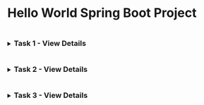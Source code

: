# Hello World Spring Boot Project
<details>
<summary><h3 style="display: inline-block">Task 1 - View Details</h3></summary>

# 1. Spring

_Spring,_ Java ile kurumsal uygulamalar(Enterprise) yapmayı kolaylaştıran bir frameworktur. Temel anlamda Inversion of Control (IoC) and Dependency Injection (DI) özellikleri sağlar.

> _“Framework”,_ bir yazılımın veya sistemin belirli bir işlevselliği veya yapıyı desteklemek, organize etmek ve geliştirmek için kullanılan temel bir yapı veya çerçeve anlamına gelir.

> _Inversion of control,_ bir yazılım tasarım prensibidir. Ioc ile Uygulama içerisindeki obje instance’larının yönetimi sağlanarak, bağımlılıklarını en aza indirgemek amaçlanmaktadır. Projeniz deki bağımlılıkların oluşturulmasını ve yönetilmesini geliştiricinin yerine, framework’ün yapması olarak da açıklanabilir.

> _Bağımlılık Enjeksiyonu (DI),_ IoC’yi uygulamak için kullanılan bir tasarım modelidir. Dependency Injection uygulayarak; bir sınıfının bağımlı olduğu nesneden bağımsız hareket edebilmesini sağlayabilir ve kod üzerinde olası geliştirmelere karşın değişiklik yapma ihtiyacını ortadan kaldırabilirsiniz.

**Spring Modülleri:**
![Spring Modül](screenshots/task1/springModül.png)

### Data Access/Integration
1. **JDBC:**  Java DataBase Connectivity(JDBC),sorguyu veritabanına bağlamak ve sorguyu çalıştırmak için kullanılan Java API’sidir. Veritabanına kullanıcı tarafından oluşturulmuş istekler gönderilmesinde yardımcı rol oynar.
2. **ORM:**   Object-Relational Mapping(ORM), nesne yönelimli bir paradigma kullanarak bir veritabanındaki verileri sorgulamanıza ve değiştirmenize izin veren bir programla tekniğidir. Yani kodda entity oluşturup onu veritabanına aktarmayı sağlar.
   ![orm](screenshots/task1/orm.png)
   
### Core Container
Spring Framework’ün temelini oluşturan Inversion Of Control(IoC) ve Dependency Injection(DI) özellikleri bu modül içerisinde implemente edilmiştir.

1. **Spring Bean:** Spring’deki bir bean, Spring Container tarafından yönetilen ve Spring uygulaması içinde kullanılan herhangi bir nesneyi ifade eder. Bu bahsettiğimiz nesneler Spring tarafından oluşturulur ve yönetilir. Spring’deki bir bean tanımlamak için **@Component** anotasyonu kullanılır. _Java Bean veri saklamak, veri işlemek veya manipüle etmek için kullanılırken, Spring BeanSpring uygulamasını yapılandırmak, esneklik katmak, bileşenler ve logic için kullanılır._
2. **Core:** Spring çerçevesinin temelini oluşturur. Yani Spring framework temelini oluşturmakla kalmaz diğer katmanların da temelini oluşturmaktadır. IoC (Inversion of Control) da sağlamaktadır
![core](screenshots/task1/core.png)

# 2. REST API

**Rest (Representational State Transfer),** Server (Sunucu) ve Client (İstemci) arasında veri alışverişini sağlayan bir mimari modeldir. Rest API de Rest mimarisinin kullanımıyla web hizmetleri arasında veri alışverişini sağlayan uygulama ara birimidir.

**URL (Uniform Resource Locator),** aslında internet üzerinde yayınlanan verilerin kaynağının bulunduğu konumu tanımlamaya yarayan adreslerdir. URL adreslerini bir internet sitesinde bulunan içerik, veri, dosya gibi bileşenlere ulaşılmasını sağlayan dosya yolu olarak da tanımlayabiliriz.

**HTTP (HyperText Transfer Protocol),** Sunucu (Server) ve İstemci (Client) arasında internet adresi üzerinden bağlantı oluşturmak ve verilerin aktarılması için kullanılan ve internet sitelerinin bağlantıları için uzun zamandır kullanılan bir TCP/IP protokolüdür.

**API(Application Programming Interface)** yani Uygulama Programlama Arayüzü. Bir uygulamaya ait işlevlerin başka bir uygulamada da kullanılabilmesi için oluşturulmuş bir arayüzdür. İki yazılımın veya veritabanının birbiri ile sorunsuz çalışabilmesini ve en sağlıklı bir şekilde birbiri ile iletişime geçmesini sağlar. API, yazılım bileşeniyle olan etkileşimlerin bir özelliğidir.

**SOAP:**(en: Simple Access Protocol ,tr: Basit Nesne Erişim Protokolü) en temel anlamda, internet üzerinden küçük miktarda bilgileri yada mesajları aktarma protokolüdür. RPC (Remote Procedure Call) modelini kullanan SOAP, keskin kurallar kullanarak iletişim gerçekleştirir.

**RPC(Remote Procedure Call),** bilgisayar ağları veya iletişim protokolleri üzerinden uzak sunucularda bulunan işlevleri çağırmak için kullanılan bir iletişim modelidir. RPC’nin temel amacı, bir bilgisayar veya cihazın yerel işlevlerini çağırmak gibi uzaktaki bir sunucudaki işlevleri çağırabilmenizi sağlamaktır.

### REST API Nasıl Çalışır?

_Rest,_ HTTP protokolünü kullanarak, URL adresleri üzerinden veri ve dosya alışverişi sağlayan bir yapıdır. Rest API ise Rest işlemini yapabilmek için kurgulanmış modüle verilen isimdir. Bu API (Modül) yardımıyla Rest işlemleri ve veri alışverişi yapılıyor.
![RestApi](screenshots/task1/RestApi.png)
# 3. POSTMAN

_Postman,_ API testleri yapma, API belgelerini oluşturma ve paylaşma, otomasyon ve işbirliği için kullanılan bir geliştirici aracıdır. Hem masaüstü uygulaması hem de web sürümü bulunur ve API geliştirme süreçlerini hızlandırır.

>_API(Application Programming Interface),_ farklı uygulama yazılımlarının birbirleri ile etkileşim sağlamasına olanak sağlar. Client(Android) ve Backend(java) yazılımlarının Restfull Api ile iletişim kurması buna örnek verilebilir

**Postman Temel Kavramlar:**
+ **Workspace (Çalışma Alanı):** Projelerinizi ve koleksiyonlarınızı organize etmek için kullanabileceğiniz bir alan.
+ **Collection (Koleksiyon):** API testlerini ve isteklerini gruplandırmak için kullanılır.
+ **Request (İstek):** Bir API servisine gönderilecek isteği temsil eder.
+ **Environment (Çevre):** Ortam değişkenleri, farklı ortamlar arasında geçiş yapmanıza ve değişkenleri kullanmanıza olanak tanır.

# 4. SWAGGER

_Swagger,_ yazılım geliştiricilerin Restful api’lerini tasarlamasına, oluşturmasına, belgelemesine ve rahat bir şekilde kullanmasını sağlayan doküman oluşturma tool’u dur. Swagger, otomatik dokümantasyon ve test senaryosu ile birlikte yaygın bir şekilde kullanılmaktadır.

Swagger, yazmış olduğumuz Rest API’lerin incelenmesi, anlaşılması ve test edilmesini sağlayan bir arayüz sağlamaktadır.

# 5. Project Images

### Hello World Application Screenshot
![Hello World Screenshot](screenshots/task1/helloWorld.png)

### GET Request Screenshot
![GET Request Screenshot](screenshots/task1/get.png)

### POST Request Screenshots
#### POST Request with Input
![POST Request with Input](screenshots/task1/post2.png)

#### POST Request Error
![POST Request Error](screenshots/task1/post1.png)

### Swagger UI Screenshots
#### Swagger UI Overview
![Swagger UI Overview](screenshots/task1/swagger1.png)

#### Swagger UI GET Method
![Swagger UI GET Method](screenshots/task1/swagger2.png)

#### Swagger UI POST Method
![Swagger UI POST Method](screenshots/task1/swagger3.png)

## Task 1 - Resources Used
1. [API / SWAGGER NEDİR ?](https://bsseylcin.medium.com/api-swagger-nedi%CC%87r-5766c5c8c2d0)
2. [Rest API Nedir, Nasıl Çalışır?](https://www.hosting.com.tr/bilgi-bankasi/rest-api/)
3. [Swagger Nedir? Ne İşe Yarar?](https://medium.com/android-t%C3%BCrkiye/swagger-nedir-ne-i%CC%87%C5%9Fe-yarar-e8c12a9e9e7f)
4. [Postman Nedir ve Nasıl Kullanılır?](https://medium.com/@ilaydakosar/postman-nedir-ve-nas%C4%B1l-kullan%C4%B1l%C4%B1r-6d5096b2a284)
5. [Postman Nedir?](https://medium.com/huawei-developers-tr/postman-nedir-83eeaa5ed6ac)
6. [RPC Nedir ve Protokolleri Nelerdir?](https://medium.com/turkiye-rust-community/rpc-nedir-ve-protokolleri-nelerdir-7db03994d3d0)
7. [Java Bean Nedir ? Spring Bean Nedir ?](https://tr.linkedin.com/pulse/java-bean-nedir-spring-emrullah-tanima-qnruf)
8. [Bean Kavramı](https://medium.com/@ismaildedec/bean-kavram%C4%B1-6c6b983a3083)
9. [Dependency Injection Nedir ? Nasıl Uygulanır ? ](https://gokhana.medium.com/dependency-injection-nedir-nas%C4%B1l-uygulan%C4%B1r-kod-%C3%B6rne%C4%9Fiyle-44f4b0d576e4)
10. [Inversion of Control ( IoC ) Nedir ve Avantajları Nelerdir?](https://gokhana.medium.com/inversion-of-control-ioc-nedir-ve-avantajlar%C4%B1-nelerdir-cf05e42c16e4)
11. [Java Dünyasının Vazgeçilmezi: Spring Nedir?](https://medium.com/@SametAkgul/java-d%C3%BCnyas%C4%B1n%C4%B1n-vazge%C3%A7ilmezi-spring-nedir-b2b5f7d658c1)

</details>

<details>
<summary><h3 style="display: inline-block">Task 2 - View Details</h3></summary>

# 1. Spring Security

_Spring Security,_ Java tabanlı uygulamalarda güvenlik işlevselliğini sağlayan kapsamlı bir çözümdür. Kullanıcı kimlik doğrulaması, yetkilendirme ve diğer güvenlikle ilgili konuları ele alır.

#### Spring Security Elementleri
1. **Authentication (Kimlik Doğrulama):** 
   + **JWT (JSON Web Token):** Bu, token tabanlı kimlik doğrulama için kullanılır. Kullanıcının yetkilendirilmesi için kullanılır ve veri alışverişi için JSON formatında bir token kullanır.
   + **Basic Auth**: Kullanıcı adı ve şifre kombinasyonunu kullanarak temel bir kimlik doğrulama mekanizmasıdır. Genellikle HTTP istemcisi ve sunucusu arasında şifreli veri göndermek için kullanılır.
2. **Authorization (Yetkilendirme):** Kullanıcıların erişebileceği kaynakların belirlenmesi ve bu kaynaklara erişim izinlerinin kontrol edilmesi.
3. **API Keys:** API anahtarları, kimlik doğrulama için kullanılan özel anahtarlar veya tokenlerdir. Uygulamalar arası iletişimde kullanılır ve belirli servislere erişim sağlar.

# 2. Temel Kimlik Doğrulama
Temel Kimlik Doğrulama, istemcinin her istekte bir kullanıcı adı ve parola gönderdiği basit ve yaygın olarak kullanılan bir kimlik doğrulama mekanizmasıdır. Kimlik bilgileri genellikle HTTP başlığında base64 kodlu bir dize olarak gönderilir.

#### Temel Kimlik Doğrulamanın Temel Bileşenleri:
1. **Kullanıcı Kimlik Bilgileri:** Kullanıcı adı ve şifreden oluşur.
2. **Base64 Kodlaması:** Kimlik bilgileri HTTP başlığında gönderilmeden önce Base64 kullanılarak kodlanır.

**Spring Security'de Temel Kimlik Doğrulamayı Uygulama:**
1. Spring Güvenlik Bağımlılığını Ekleyin.
2. SecurityConfig yapılandırma sınıfını oluşturun. [Security Config File](https://github.com/zscengiz/Hello-World-Spring-Boot/blob/main/src/main/java/com/example/hello_world/config/SecurityConfig.java)

# 3. Spring Security Mimarisi
![SpringSecurity](screenshots/task2/SpringSecurity.png)
Gelen isteği ilk olarak authentication filter karşılamaktadır.
+ Spring security mimarisinde filter aslında standart bir http filterdır.
+ Filter oluşturmak için javax.servlet paketinde bulunan filter arayüzünü implemente etmemiz gerekir.
+  Bunun sonucunda gelen trafiği doFilter() methodu karşılar.Bu method 3 parametre almaktadır bunlar ServletRequest, ServletResponse, FilterChain sınıflarıdır.
+ * **ServletRequest :** Gelen http isteğini temsil eder. Http isteğinin detaylarına bu nesne üzerinden erişebiliriz.
+ + **ServletResponse :** Cevabı istemciye göndermeden veya filter chaine devretmeden önce değiştirmek için kullanırız. Yani cevap döneceğimiz sınıftır.
+ + **FilterChain:** Uygulama geliştirirken birçok filter kullanmamız gerekebilir.Bu durumda bu filtreleri toplayan sınıftır.


## 4. Project Images

### Login Page
![Login Page](screenshots/task2/userName_Password.png)

### Successful Login
![Successful Login](screenshots/task2/message.png)

### Failed Login
![Failed Login](screenshots/task2/invalidPassword.png)

#### Get Request 
![Get Request](screenshots/task2/postmanGet.png)

#### Get Base64
![Get Base64](screenshots/task2/postmanGetBase64.png)

#### Post Request
![Post Request](screenshots/task2/postmanPost.png)

#### Post Base64
![Post Base64](screenshots/task2/postmanPostBase64.png)

## Task 2 - Resources Used
1. [Spring Security Implementation](https://medium.com/@aamir.zaidi5/spring-security-implementation-805520a297d5)
2. [Spring Security Basic Auth](https://thelogiclooms.medium.com/spring-security-basic-auth-d777138b4256)
3. [Spring Boot Uygulamalarında Security Basic Authentication Kullanım Örneği](https://blog.burakkutbay.com/spring-boot-uygulamalarinda-security-basic-authentication-kullanim-ornegi.html/)
4. [Securing API with Basic Authentication in Spring Boot](https://medium.com/javarevisited/spring-boot-securing-api-with-basic-authentication-bdd3ad2266f5)
5. [Spring Security Nedir?](https://medium.com/@ahmettemelkundupoglu/spring-security-nedir-%C3%B6rnekleriyle-anlat%C4%B1m-2bc9810f3f7b)
6. [Spring Security İşleyişi ve Basic Authentication Örneği](https://sinan-karakaya.medium.com/spring-security-i%CC%87%C5%9Fleyi%C5%9Fi-ve-basic-authentication-%C3%B6rne%C4%9Fi-28f17ef10834)
7. [Spring Security Authentication ve Authorization sistemini anlamak](https://medium.com/@hkara419/spring-security-authentication-ve-authorization-sistemini-anlamak-3996a0c02ed8)

</details>

<details>
<summary><h3 style="display: inline-block">Task 3 - View Details</h3></summary>

# 1. Authentication Filter
![AuthFilter](screenshots/task3/AuthFilter.png)
+ Kullanıcıdan gelen istek uygulamamıza erişmede AuthenticationFilter istekten kullanıcı adını ve parolayı alır ve bir nesne oluşturulmaktadır. Gelen isteğimizi authentication filter yakalıyor ve authentication managera aktarıyor.
+ Oluşturulan Authentication Nesnesinin kullanılması, filtrenin sonrasında Authentication Manager‘a gelir.
+ Authentication Manager bir interfacedir ve kimlik doğrulama metodu çalıştırılmaktadır. Authentication Manager bir interface olup, Authentication Provider‘a gönderir.
+ Kimlik doğrulama işlemlerinde hangi tipte bir doğrulama işleminin yapılacağını Authentication Provider‘a bildirir.
+ Authentication Provider, User Details Service‘i çağırır ve kullanıcı bilgilerini karşılık gelen kullanıcıyı bulur getirir. hizmetini kullanarak, kullanıcı adına karşılık gelen Kullanıcı Nesnesini getirir.
+ User Details Service içerisinde loadUserByUsername metodu içerisinde (hesap kiliti mi veya etkin mi, kimlik bilgileri süresi dolup dolmadığı)  gibi bilgilere bakarak karşılık gelen in-memory ya da veritabanı ya da hangi kaynaklardan erişmesi gerekiyorsa erişir ve gelen kullanıcı bilgilerini bulduğu bilgilerini getirir ve eğer doğru kullanıcı bulunduysa ve bulunan kullanıcının nesnesini döndürmektedir. Bu servis içerisinde kullanıcı parolasını doğrulayan Password Encoder bulunmaktadır. Password Encoder kullanıcı parolasının kodlanması ve şifresinin çözülmesi gerektiğini söyleyen arabirimdir.

# 2. JWT
![jwt2](screenshots/task3/jwt2.png)
Uygulamamızı yetkisiz kişilerden korumak ve yalnızca yetkili kullanıcıların erişimi için çeşitli yöntemler kullanırız. Bu çözümlerden birisi de token kullanmaktır. JWT ile Authorization işlemi yapabiliriz.Burada Authentication ile karıştırılmamalıyız. 
>Authentication, kimlik doğrulamadır. 

>Authorization ise sisteme giriş için yetki kontrolüdür.

Authentication birkez yapıldıktan sonra, atılan her istekte bir authorization işlemi yapılır. Tabi bu durum geliştirdiğiniz uygulamaya göre değişebilir.

### JWT(JSON Web Tokens) Yapısı

JWT ile üretilen token Base64 ile kodlanmış 3 ana kısımdan oluşmaktadır. Bunlar Header(Başlık), Payload(Veri), Signature(İmza) kısımlarıdır.

**Örnek JWT Token:** `eyJhbGciOiJIUzI1NiIsInR5cCI6IkpXVCJ9.eyJzdGF0dXMiOiJ0ZWJyaWtsZXIhIDopIn0.sTLXY5iAs1IzJJ-8GVP_pMR65qqgCUpbMl-aSPcrQHc`

**Header(Başlık):**
JWT’de kullanılacak bu kısım JSON formatında yazılmakta ve 2 alandan oluşmaktadır. Bunlar token tipi ve imzalama için kullanılacak algoritmanın adı. Örnek olarak:

`{
  "alg": "HS256",
  "typ": "JWT"
}`

Algoritma kısmında HS256, HMAC SHA256 ya da RSA gibi birçok farklı algoritma kullanılabilir. Type kısmında ise JWT yazmakta. Bu kısım Base64 ile encode edilir ve oluşturulacak tokenın ilk parçasını oluşturur.
**Payload**: Payload bölümünde claim listesi şeklindeki JSON objesi yer alır. İsteğe göre özelleştirilerek ekstra bilgiler (kullanıcı gibi) tutulabilmektedir. Bu bölümdeki veriler okunabildiğinden hassas veriler burada taşınmamalıdır.

Üç çeşit claim türü vardır. Bunlar; registered, public ve private claim’lerdir.
+ **Registered claims:** JWT’de önceden rezerve edilmiş claim türleri bulunmaktadır. Bu claimlerin kullanımı zorunlu değildir ancak kullanıldığında yararlı olabilecek claim türleridir.
+ **Public claims:** Registered claimler gibi ancak daha kapsamlı olan önceden kaydedilmiş claimlerdir.
+ **Private claims:** Mevcut claimler dışında uygulamanıza özel bilgileri de kullanabilirsiniz.. Örneğin adı ve email adresi gibi claim bilgileri standart kayıtlı claimler iken; kullanıcı id, yaşı, departman adı gibi daha detaylı veri içeren bilgiler private claimlerdir.

**Signature**: Signature bölümünde header, payload ve security key kullanılarak oluşturulan imza yer almaktadır. Bu bölüm üzerinden doğrulama yapılarak veri bütünlüğü garanti altına alınmaktadır.

### JSON Web Token (JWT) nasıl çalışır?
![JWT](screenshots/task3/jwt.png)
1. Uygulamaya giriş için kullanıcı adı ve şifre gerektiğinden; ilk adımda client bu bilgileri browser üzerinden HTTP Post ile sunucuya gönderiyor.
2. Gönderilen kullanıcı adı ve şifre bilgileri doğrulanıyor. Bilgilerin doğru olması durumunda bir JWT üretim işlemi yapılıyor.
3. Üretilen JWT bilgisi, isteği yapan client’a iletiliyor. Bu noktadan sonra tekrar kullanıcı adı ve şifre ile doğrulama yapılmasına gerek kalmayacaktır. Token geçerli olduğu sürece yetkilendirme işlemleri için bu token üzerinden gerçekleşecektir.
4. Bir sonraki istek, HTTP üzerinden, JWT’yi Authorization Header bilgisine eklenerek yapılıyor.
5. Sunucu, JWT imzasının geçerli olup olmadığını kontrol ederek JWT’nin doğrulamasını yapar.
6. Geçerli bir JWT gönderilmişse, Authorization işlemi onaylanarak talep edilen bilgiler client’a gönderilir.

# 3. Refresh Token ve Access Token

**Access token,** bir kullanıcının kimliğini doğruladıktan sonra verilen kısa ömürlü bir belirteçtir. Bu token, kullanıcının belirli bir süre boyunca uygulama üzerinde yetkili işlemler gerçekleştirebilmesini sağlar.

>Access tokenler, bir uygulamanın bir API’ye erişim sağlamak için kullanılır. Bir kullanıcının başarılı bir şekilde kimliğini doğruladıktan ve erişime izin verdiğinde, uygulama bir access token alır ve ardından hedef API’yi çağırırken bu access token’ı kimlik bilgisi olarak geçirir. Geçilen token, API’ye token taşıyan kişinin API’ye erişim ve yetkilendirme sırasında verilen belirli eylemleri gerçekleştirme yetkisi verildiğini bildirir. Süresi dolan token için Express server 403(forbidden) kodu ile işlemin yapılamayacağı bilgisini döndürmektedir. Hem web hem de mobil uygulamalar, bir API’ye erişim sağlamak için kullanıcıların kimliğini doğrulamak ve yetkilendirmek adına access tokenlerini kullanır.

**Refresh token,** access token süresi dolduğunda yeni bir access token almak için kullanılan uzun ömürlü bir belirteçtir. Kullanıcının kimliğini tekrar doğrulamak zorunda kalmadan, yeni access token'lar alabilmesini sağlar.

**Refresh tokenlerin kullanımı genellikle aşağıdaki adımları içerir:**

1. İlk olarak, bir kullanıcı başarılı bir şekilde kimlik doğrulaması yaptığında, sunucu hem bir access token hem de bir refresh token oluşturur ve bu token’ları kullanıcıya döndürür.
2. Kullanıcı daha sonra bu token’ları kullanarak API’ye erişebilir. Access token, API’ye erişim yetkisi verirken, refresh token, yeni bir access token almak için kullanılır.
3. Access token’ın süresi dolduğunda, kullanıcı refresh token’ı kullanarak yeni bir access token talep eder. Sunucu, refresh token’ın geçerli olduğunu kontrol eder ve geçerliyse, yeni bir access token ve yeni bir refresh token oluşturur ve bu token’ları kullanıcıya döndürür.
4. Kullanıcı, yeni alınan token’ları kullanarak API’ye erişmeye devam eder. Bu işlem, access token’ın süresi dolana kadar devam eder.



## Task 3 - Resources Used
1. [Spring Security İşleyişi ve Basic Authentication](https://medium.com/@hkara419/spring-security-authentication-ve-authorization-sistemini-anlamak-3996a0c02ed8)
2. [JWT(JSON Web Tokens) Nedir? Nasıl Çalışır?](https://tugrulbayrak.medium.com/jwt-json-web-tokens-nedir-nasil-calisir-5ca6ebc1584a)
3. [Jwt json web token nedir?Nerede Kullanılır?](https://medium.com/@latestsoftwaredevelopers/jwt-json-web-token-nedir-nerede-kullan%C4%B1l%C4%B1r-67bface90c35)
4. [JSON Web Token (JWT) Nedir? Nasıl Kullanılır?](https://erhankocabuga.com/json-web-token-jwt-nedir)
5. [Access Token-Refresh Token Nedir?](https://betulkaraman.medium.com/access-token-refresh-token-nedir-1b10449b2921#:~:text=Refresh%20tokenler%2C%20bir%20kullan%C4%B1c%C4%B1n%C4%B1n%20hassas,%C4%B1%20Identity%20Server'a%20g%C3%B6nderir.)
6. [Refresh Token ve Access Token Nedir?](https://appictohub.com/blog/21/refresh-token-ve-access-token-nedir)
7. [Spring OAuth 2.0 Refresh Token](https://medium.com/@aykanferhat/spring-oauth-2-0-refresh-token-27362b97a5b9)

</details>